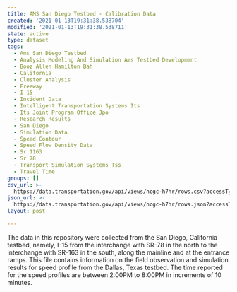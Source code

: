 ```yaml
---
title: AMS San Diego Testbed - Calibration Data
created: '2021-01-13T19:31:38.538704'
modified: '2021-01-13T19:31:38.538711'
state: active
type: dataset
tags:
  - Ams San Diego Testbed
  - Analysis Modeling And Simulation Ams Testbed Development
  - Booz Allen Hamilton Bah
  - California
  - Cluster Analysis
  - Freeway
  - I 15
  - Incident Data
  - Intelligent Transportation Systems Its
  - Its Joint Program Office Jpo
  - Research Results
  - San Diego
  - Simulation Data
  - Speed Contour
  - Speed Flow Density Data
  - Sr 1163
  - Sr 78
  - Transport Simulation Systems Tss
  - Travel Time
groups: []
csv_url: >-
  https://data.transportation.gov/api/views/hcgc-h7hr/rows.csv?accessType=DOWNLOAD
json_url: >-
  https://data.transportation.gov/api/views/hcgc-h7hr/rows.json?accessType=DOWNLOAD
layout: post

---
```

The data in this repository were collected from the San Diego, California testbed, namely, I-15 from the interchange with SR-78 in the north to the interchange with SR-163 in the south, along the mainline and at the entrance ramps.  This file contains information on the field observation and simulation results for speed profile from the Dallas, Texas testbed. The time reported for the speed profiles are between 2:00PM to 8:00PM in increments of 10 minutes.
